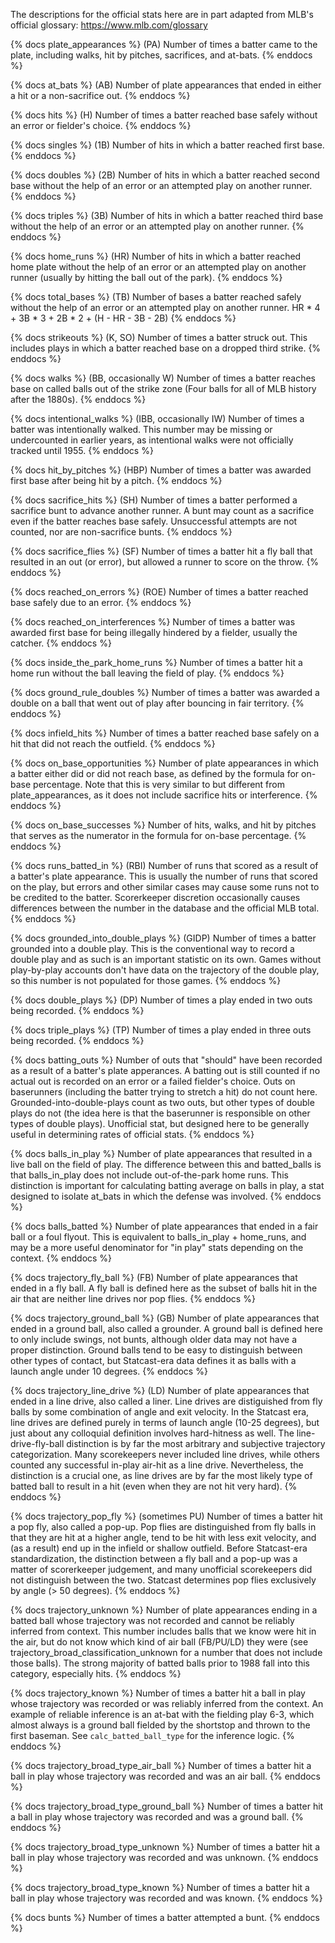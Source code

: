 <!-- {% macro event_level_offense_stats() %}
    {{ return([
        "plate_appearances",
        "at_bats",
        "hits",
        "singles",
        "doubles",
        "triples",
        "home_runs",
        "total_bases",
        "strikeouts",
        "walks",
        "intentional_walks",
        "hit_by_pitches",
        "sacrifice_hits",
        "sacrifice_flies",
        "reached_on_errors",
        "reached_on_interferences",
        "inside_the_park_home_runs",
        "ground_rule_doubles",
        "infield_hits",
        "on_base_opportunities",
        "on_base_successes",
        "runs_batted_in",
        "grounded_into_double_plays",
        "double_plays",
        "triple_plays",
        "batting_outs",
        "balls_in_play",
        "balls_batted",
        "trajectory_fly_ball",
        "trajectory_ground_ball",
        "trajectory_line_drive",
        "trajectory_pop_fly",
        "trajectory_unknown",
        "trajectory_known",
        "trajectory_broad_type_air_ball",
        "trajectory_broad_type_ground_ball",
        "trajectory_broad_type_unknown",
        "trajectory_broad_type_known",
        "bunts",
        "batted_distance_plate",
        "batted_distance_infield",
        "batted_distance_outfield",
        "batted_distance_unknown",
        "batted_distance_known",
        "fielded_by_battery",
        "fielded_by_infielder",
        "fielded_by_outfielder",
        "fielded_by_known",
        "fielded_by_unknown",
        "batted_angle_left",
        "batted_angle_right",
        "batted_angle_middle",
        "batted_angle_unknown",
        "batted_angle_known",
        "batted_location_plate",
        "batted_location_right_infield",
        "batted_location_middle_infield",
        "batted_location_left_infield",
        "batted_location_left_field",
        "batted_location_center_field",
        "batted_location_right_field",
        "batted_location_unknown",
        "batted_location_known",
        "batted_balls_pulled",
        "batted_balls_opposite_field",
        "runs",
        "times_reached_base",
        "stolen_bases",
        "caught_stealing",
        "picked_off",
        "picked_off_caught_stealing",
        "outs_on_basepaths",
        "unforced_outs_on_basepaths",
        "outs_avoided_on_errors",
        "advances_on_wild_pitches",
        "advances_on_passed_balls",
        "advances_on_balks",
        "advances_on_unspecified_plays",
        "advances_on_defensive_indifference",
        "advances_on_errors",
        "plate_appearances_while_on_base",
        "balls_in_play_while_running",
        "balls_in_play_while_on_base",
        "batter_total_bases_while_running",
        "batter_total_bases_while_on_base",
        "extra_base_advance_attempts",
        "bases_advanced",
        "bases_advanced_on_balls_in_play",
        "surplus_bases_advanced_on_balls_in_play",
        "outs_on_extra_base_advance_attempts",
        "pitches",
        "swings",
        "swings_with_contact",
        "strikes",
        "strikes_called",
        "strikes_swinging",
        "strikes_foul",
        "strikes_foul_tip",
        "strikes_in_play",
        "strikes_unknown",
        "balls",
        "balls_called",
        "balls_intentional",
        "balls_automatic",
        "unknown_pitches",
        "pitchouts",
        "pitcher_pickoff_attempts",
        "catcher_pickoff_attempts",
        "pitches_blocked_by_catcher",
        "pitches_with_runners_going",
        "passed_balls",
        "wild_pitches",
        "balks",
        "left_on_base",
        "left_on_base_with_two_outs"
    ]) }}
{% endmacro %}

{% macro event_level_pitching_stats() %}
    {% set non_pitching_stats = [
        "plate_appearances",
        "runs_batted_in",
        "plate_appearances_while_on_base",
        "balls_in_play_while_running",
        "balls_in_play_while_on_base",
        "batter_total_bases_while_running",
        "batter_total_bases_while_on_base",
    ] %}
    {% set extra_pitching_stats = [
        "batters_faced",
        "outs_recorded",
        "inherited_runners_scored",
        "bequeathed_runners_scored",
        "team_unearned_runs"
    ] %}

    {{ return(extra_pitching_stats + remove_items(event_level_offense_stats(), non_pitching_stats)) }}
{% endmacro %}


{% macro game_level_pitching_stats() %}
    {{ return([
        "games_started",
        "innings_pitched",
        "inherited_runners",
        "bequeathed_runners",
        "games_relieved",
        "games_finished",
        "save_situations_entered",
        "holds",
        "blown_saves",
        "saves_by_rule",
        "save_opportunities",
        "wins",
        "losses",
        "saves",
        "earned_runs",
        "complete_games",
        "shutouts",
        "quality_starts",
        "cheap_wins",
        "tough_losses",
        "no_decisions",
        "no_hitters",
        "perfect_games",
    ]) }}
{% endmacro %}
 -->
The descriptions for the official stats here are in part adapted from MLB's official glossary: https://www.mlb.com/glossary

{% docs plate_appearances %}
    (PA) Number of times a batter came to the plate, including walks, hit by pitches, sacrifices, and at-bats.
{% enddocs %}

{% docs at_bats %}
    (AB) Number of plate appearances that ended in either a hit or a non-sacrifice out.
{% enddocs %}

{% docs hits %}
    (H) Number of times a batter reached base safely without an error or fielder's choice.
{% enddocs %}

{% docs singles %}
    (1B) Number of hits in which a batter reached first base.
{% enddocs %}

{% docs doubles %}
    (2B) Number of hits in which a batter reached second base without the help of an error or an attempted
    play on another runner.
{% enddocs %}

{% docs triples %}
    (3B) Number of hits in which a batter reached third base without the help of an error or an attempted
    play on another runner.
{% enddocs %}

{% docs home_runs %}
    (HR) Number of hits in which a batter reached home plate without the help of an error or an attempted
    play on another runner (usually by hitting the ball out of the park).
{% enddocs %}

{% docs total_bases %}
    (TB) Number of bases a batter reached safely without the help of an error or an attempted
    play on another runner. HR * 4 + 3B * 3 + 2B * 2 + (H - HR - 3B - 2B)
{% enddocs %}

{% docs strikeouts %}
    (K, SO) Number of times a batter struck out. This includes plays in which a batter reached base on
    a dropped third strike.
{% enddocs %}

{% docs walks %}
    (BB, occasionally W) Number of times a batter reaches base on called balls out of the strike zone
    (Four balls for all of MLB history after the 1880s).
{% enddocs %}

{% docs intentional_walks %}
    (IBB, occasionally IW) Number of times a batter was intentionally walked. This number may be missing or undercounted
    in earlier years, as intentional walks were not officially tracked until 1955.
{% enddocs %}

{% docs hit_by_pitches %}
    (HBP) Number of times a batter was awarded first base after being hit by a pitch.
{% enddocs %}

{% docs sacrifice_hits %}
    (SH) Number of times a batter performed a sacrifice bunt to advance another runner.
    A bunt may count as a sacrifice even if the batter reaches base safely.
    Unsuccessful attempts are not counted, nor are non-sacrifice bunts.
{% enddocs %}

{% docs sacrifice_flies %}
    (SF) Number of times a batter hit a fly ball that resulted in an out (or error),
    but allowed a runner to score on the throw.
{% enddocs %}

{% docs reached_on_errors %}
    (ROE) Number of times a batter reached base safely due to an error.
{% enddocs %}

{% docs reached_on_interferences %}
    Number of times a batter was awarded first base for being illegally hindered
    by a fielder, usually the catcher.
{% enddocs %}

{% docs inside_the_park_home_runs %}
    Number of times a batter hit a home run without the ball leaving the field of play.
{% enddocs %}

{% docs ground_rule_doubles %}
    Number of times a batter was awarded a double on a ball that went out of play after
    bouncing in fair territory.
{% enddocs %}

{% docs infield_hits %}
    Number of times a batter reached base safely on a hit that did not reach the outfield.
{% enddocs %}

{% docs on_base_opportunities %}
    Number of plate appearances in which a batter either did or did not reach base,
    as defined by the formula for on-base percentage. Note that this is very similar to but different
    from plate_appearances, as it does not include sacrifice hits or interference.
{% enddocs %}

{% docs on_base_successes %}
    Number of hits, walks, and hit by pitches that serves as the numerator in the formula
    for on-base percentage.
{% enddocs %}

{% docs runs_batted_in %}
    (RBI) Number of runs that scored as a result of a batter's plate appearance. This is usually
    the number of runs that scored on the play, but errors and other similar cases may cause
    some runs not to be credited to the batter. Scorerkeeper discretion occasionally causes differences
    between the number in the database and the official MLB total.
{% enddocs %}

{% docs grounded_into_double_plays %}
    (GIDP) Number of times a batter grounded into a double play. This is the conventional way
    to record a double play and as such is an important statistic on its own. Games without
    play-by-play accounts don't have data on the trajectory of the double play, so
    this number is not populated for those games.
{% enddocs %}

{% docs double_plays %}
    (DP) Number of times a play ended in two outs being recorded.
{% enddocs %}

{% docs triple_plays %}
    (TP) Number of times a play ended in three outs being recorded.
{% enddocs %}

{% docs batting_outs %}
    Number of outs that "should" have been recorded as a result of a batter's plate apperances.
    A batting out is still counted if no actual out is recorded on an error or a failed fielder's choice.
    Outs on baserunners (including the batter trying to stretch a hit) do not count here.
    Grounded-into-double-plays count as two outs, but other types of double plays do not (the 
    idea here is that the baserunner is responsible on other types of double plays).
    Unofficial stat, but designed here to be generally useful in determining rates of official stats.
{% enddocs %}

{% docs balls_in_play %}
    Number of plate appearances that resulted in a live
    ball on the field of play. The difference between this and batted_balls is that
    balls_in_play does not include out-of-the-park home runs. This distinction is important
    for calculating batting average on balls in play, a stat designed to isolate at_bats
    in which the defense was involved.
{% enddocs %}

{% docs balls_batted %}
    Number of plate appearances that ended in a fair ball or a foul flyout. This is equivalent
    to balls_in_play + home_runs, and may be a more useful denominator for "in play" stats depending
    on the context.
{% enddocs %}

{% docs trajectory_fly_ball %}
    (FB) Number of plate appearances that ended in a fly ball. A fly ball is defined here
    as the subset of balls hit in the air that are neither line drives nor pop flies.
{% enddocs %}

{% docs trajectory_ground_ball %}
    (GB) Number of plate appearances that ended in a ground ball, also called a grounder. A ground ball is defined
    here to only include swings, not bunts, although older data may not have a proper distinction. Ground
    balls tend to be easy to distinguish between other types of contact, but Statcast-era data defines it
    as balls with a launch angle under 10 degrees.
{% enddocs %}

{% docs trajectory_line_drive %}
    (LD) Number of plate appearances that ended in a line drive, also called a liner. Line drives are distiguished
    from fly balls by some combination of angle and exit velocity. In the Statcast era, line drives
    are defined purely in terms of launch angle (10-25 degrees), but just about any colloquial definition
    involves hard-hitness as well. The line-drive-fly-ball distinction is by far the most arbitrary
    and subjective trajectory categorization. Many scorekeepers never included line drives, while others counted
    any successful in-play air-hit as a line drive. Nevertheless, the distinction is a crucial one,
    as line drives are by far the most likely type of batted ball to result in a hit (even when they are not hit very hard).
{% enddocs %}

{% docs trajectory_pop_fly %}
    (sometimes PU) Number of times a batter hit a pop fly, also called a pop-up.
    Pop flies are distinguished from fly balls in that they are hit at a higher angle, tend to be
    hit with less exit velocity, and (as a result) end up in the infield or shallow outfield. Before
    Statcast-era standardization, the distinction between a fly ball and a pop-up was a matter of
    scorerkeeper judgement, and many unofficial scorekeepers did not distinguish between the two.
    Statcast determines pop flies exclusively by angle (> 50 degrees).
{% enddocs %}

{% docs trajectory_unknown %}
    Number of plate appearances ending in a batted ball whose trajectory was not recorded and cannot
    be reliably inferred from context. This number includes balls that we know were hit in the air,
    but do not know which kind of air ball (FB/PU/LD) they were (see trajectory_broad_classification_unknown
    for a number that does not include those balls). The strong majority of batted balls prior to 1988
    fall into this category, especially hits.
{% enddocs %}

{% docs trajectory_known %}
    Number of times a batter hit a ball in play whose trajectory was recorded or was reliably inferred
    from the context. An example of reliable inference is an at-bat with the fielding play 6-3, which
    almost always is a ground ball fielded by the shortstop and thrown to the first baseman. See
    `calc_batted_ball_type` for the inference logic.
{% enddocs %}

{% docs trajectory_broad_type_air_ball %}
    Number of times a batter hit a ball in play whose trajectory was recorded and was an air ball.
{% enddocs %}

{% docs trajectory_broad_type_ground_ball %}
    Number of times a batter hit a ball in play whose trajectory was recorded and was a ground ball.
{% enddocs %}

{% docs trajectory_broad_type_unknown %}
    Number of times a batter hit a ball in play whose trajectory was recorded and was unknown.
{% enddocs %}

{% docs trajectory_broad_type_known %}
    Number of times a batter hit a ball in play whose trajectory was recorded and was known.
{% enddocs %}

{% docs bunts %}
    Number of times a batter attempted a bunt.
{% enddocs %}
